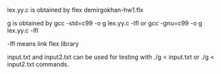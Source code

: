 lex.yy.c is obtained by flex demirgokhan-hw1.flx

g is obtained by gcc -std=c99 -o g lex.yy.c -lfl or gcc -gnu=c99 -o g lex.yy.c -lfl

-lfl means link flex library

input.txt and input2.txt can be used for testing with ./g < input.txt or ./g < input2.txt commands.
